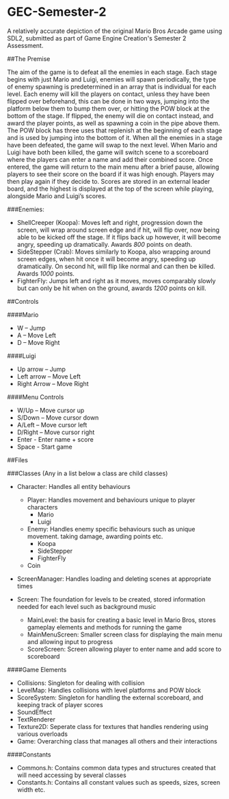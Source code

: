 # GEC-Semester-2

A relatively accurate depiction of the original Mario Bros Arcade game using SDL2, submitted as part of Game Engine Creation's Semester 2 Assessment. 

##The Premise

The aim of the game is to defeat all the enemies in each stage. Each stage begins with just Mario and Luigi, enemies will spawn periodically, the type of enemy spawning is predetermined in an array that is individual for each level. Each enemy will kill the players on contact, unless they have been flipped over beforehand, this can be done in two ways, jumping into the platform below them to bump them over, or hitting the POW block at the bottom of the stage. If flipped, the enemy will die on contact instead, and award the player points, as well as spawning a coin in the pipe above them. The POW block has three uses that replenish at the beginning of each stage and is used by jumping into the bottom of it. When all the enemies in a stage have been defeated, the game will swap to the next level. When Mario and Luigi have both been killed, the game will switch scene to a scoreboard where the players can enter a name and add their combined score. Once entered, the game will return to the main menu after a brief pause, allowing players to see their score on the board if it was high enough. Players may then play again if they decide to. Scores are stored in an external leader board, and the highest is displayed at the top of the screen while playing, alongside Mario and Luigi’s scores.

###Enemies:

* ShellCreeper (Koopa): Moves left and right, progression down the screen, will wrap around screen edge and if hit, will flip over, now being able to be kicked off the stage. If it flips back up however, it will become angry, speeding up dramatically. Awards *800* points on death. 
* SideStepper (Crab): Moves similarly to Koopa, also wrapping around screen edges, when hit once it will become angry, speeding up dramatically. On second hit, will flip like normal and can then be killed. Awards *1000* points.
* FighterFly: Jumps left and right as it moves, moves comparably slowly but can only be hit when on the ground, awards *1200* points on kill. 

##Controls

####Mario

- W – Jump
- A – Move Left
- D – Move Right

####Luigi

- Up arrow – Jump
- Left arrow – Move Left
- Right Arrow – Move Right

####Menu Controls

- W/Up – Move cursor up
- S/Down – Move cursor down
- A/Left – Move cursor left
- D/Right – Move cursor right
- Enter - Enter name + score
- Space - Start game

##Files

###Classes
(Any in a list below a class are child classes)

* Character: Handles all entity behaviours
  * Player: Handles movement and behaviours unique to player characters
    * Mario
    * Luigi
  * Enemy: Handles enemy specific behaviours such as unique movement. taking damage, awarding points etc. 
    * Koopa
    * SideStepper
    * FighterFly
  * Coin

* ScreenManager: Handles loading and deleting scenes at appropriate times

* Screen: The foundation for levels to be created, stored information needed for each level such as background music
  * MainLevel: the basis for creating a basic level in Mario Bros, stores gameplay elements and methods for running the game
  * MainMenuScreen: Smaller screen class for displaying the main menu and allowing input to progress
  * ScoreScreen: Screen allowing player to enter name and add score to scoreboard

####Game Elements

* Collisions: Singleton for dealing with collision
* LevelMap: Handles collisions with level platforms and POW block
* ScoreSystem: Singleton for handling the external scoreboard, and keeping track of player scores
* SoundEffect
* TextRenderer
* Texture2D: Seperate class for textures that handles rendering using various overloads
* Game: Overarching class that manages all others and their interactions 

####Constants

* Commons.h: Contains common data types and structures created that will need accessing by several classes
* Constants.h: Contains all constant values such as speeds, sizes, screen width etc. 